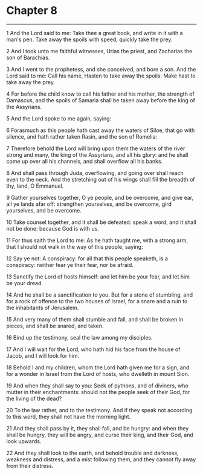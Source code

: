 # Chapter 8

***

1 And the Lord said to me: Take thee a great book, and write in it with a man's pen. Take away the spoils with speed, quickly take the prey.

2 And I took unto me faithful witnesses, Urias the priest, and Zacharias the son of Barachias.

3 And I went to the prophetess, and she conceived, and bore a son. And the Lord said to me: Call his name, Hasten to take away the spoils: Make hast to take away the prey.

4 For before the child know to call his father and his mother, the strength of Damascus, and the spoils of Samaria shall be taken away before the king of the Assyrians.

5 And the Lord spoke to me again, saying:

6 Forasmuch as this people hath cast away the waters of Siloe, that go with silence, and hath rather taken Rasin, and the son of Romelia:

7 Therefore behold the Lord will bring upon them the waters of the river strong and many, the king of the Assyrians, and all his glory: and he shall come up over all his channels, and shall overflow all his banks.

8 And shall pass through Juda, overflowing, and going over shall reach even to the neck. And the stretching out of his wings shall fill the breadth of thy, land, O Emmanuel.

9 Gather yourselves together, O ye people, and be overcome, and give ear, all ye lands afar off: strengthen yourselves, and be overcome, gird yourselves, and be overcome.

10 Take counsel together, and it shall be defeated: speak a word, and it shall not be done: because God is with us.

11 For thus saith the Lord to me: As he hath taught me, with a strong arm, that I should not walk in the way of this people, saying:

12 Say ye not: A conspiracy: for all that this people speaketh, is a conspiracy: neither fear ye their fear, nor be afraid.

13 Sanctify the Lord of hosts himself: and let him be your fear, and let him be your dread.

14 And he shall be a sanctification to you. But for a stone of stumbling, and for a rock of offence to the two houses of Israel, for a snare and a ruin to the inhabitants of Jerusalem.

15 And very many of them shall stumble and fall, and shall be broken in pieces, and shall be snared, and taken.

16 Bind up the testimony, seal the law among my disciples.

17 And I will wait for the Lord, who hath hid his face from the house of Jacob, and I will look for him.

18 Behold I and my children, whom the Lord hath given me for a sign, and for a wonder in Israel from the Lord of hosts, who dwelleth in mount Sion.

19 And when they shall say to you: Seek of pythons, and of diviners, who mutter in their enchantments: should not the people seek of their God, for the living of the dead?

20 To the law rather, and to the testimony. And if they speak not according to this word, they shall not have the morning light.

21 And they shall pass by it, they shall fall, and be hungry: and when they shall be hungry, they will be angry, and curse their king, and their God, and look upwards.

22 And they shall look to the earth, and behold trouble and darkness, weakness and distress, and a mist following them, and they cannot fly away from their distress.

